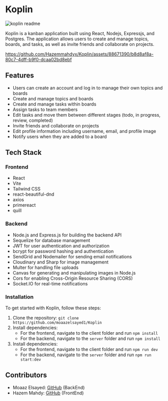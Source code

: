 # Koplin

![koplin readme](https://user-images.githubusercontent.com/88671390/235578789-15bcb791-56a9-4c7a-bccf-662f139cbbe4.png)

Koplin is a kanban application built using React, Nodejs, Expressjs, and Postgres. The application allows users to create and manage topics, boards, and tasks, as well as invite friends and collaborate on projects.

https://github.com/Hazemmahdyx/Koplin/assets/88671390/b8d8af8a-80c7-4dff-b9f0-dcaa02bd8ebf


## Features
- Users can create an account and log in to manage their own topics and boards
- Create and manage topics and boards
- Create and manage tasks within boards
- Assign tasks to team members
- Edit tasks and move them between different stages (todo, in progress, review, completed)
- Invite friends and collaborate on projects
- Edit profile information including username, email, and profile image
- Notify users when they are added to a board







## Tech Stack

### Frontend
- React
- Vite
- Tailwind CSS
- react-beautiful-dnd
- axios
- primereact
- quill

### Backend
- Node.js and Express.js for building the backend API
- Sequelize for database management
- JWT for user authentication and authorization
- bcrypt for password hashing and authentication
- SendGrid and Nodemailer for sending email notifications
- Cloudinary and Sharp for image management
- Multer for handling file uploads
- Canvas for generating and manipulating images in Node.js
- Cors for enabling Cross-Origin Resource Sharing (CORS)
- Socket.IO for real-time notifications

### Installation
To get started with Koplin, follow these steps:

1. Clone the repository: `git clone https://github.com/moaazelsayed1/Koplin`
2. Install dependencies:
    - For the frontend, navigate to the client folder and run `npm install`
    - For the backend, navigate to the `server` folder and run `npm install`
3. Install dependencies:
    - For the frontend, navigate to the client folder and run `npm run dev`
    - For the backend, navigate to the `server` folder and run `npm run start:dev`

## Contributors
- Moaaz Elsayed: [GitHub](https://github.com/moaazelsayed1) (BackEnd)
- Hazem Mahdy: [GitHub](https://github.com/Hazemmahdyx) (FrontEnd)
